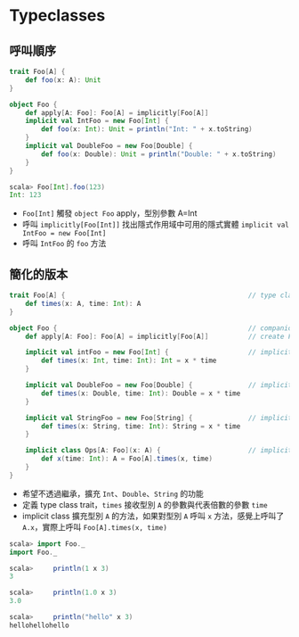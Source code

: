 # Typeclasses

## 呼叫順序
```scala
trait Foo[A] {
    def foo(x: A): Unit
}

object Foo {
    def apply[A: Foo]: Foo[A] = implicitly[Foo[A]]
    implicit val IntFoo = new Foo[Int] {
        def foo(x: Int): Unit = println("Int: " + x.toString)
    }
    implicit val DoubleFoo = new Foo[Double] {
        def foo(x: Double): Unit = println("Double: " + x.toString)
    }
}
```
```scala
scala> Foo[Int].foo(123)
Int: 123
```
- `Foo[Int]` 觸發 `object Foo` apply，型別參數 A=Int
- 呼叫 `implicitly[Foo[Int]]` 找出隱式作用域中可用的隱式實體 `implicit val IntFoo = new Foo[Int]`
- 呼叫 `IntFoo` 的 `foo` 方法

## 簡化的版本
```scala
trait Foo[A] {                                              // type class
    def times(x: A, time: Int): A
}

object Foo {                                                // companion object of Foo
    def apply[A: Foo]: Foo[A] = implicitly[Foo[A]]          // create Foo helper

    implicit val intFoo = new Foo[Int] {                    // implicit view for Foo[Int]
        def times(x: Int, time: Int): Int = x * time
    }

    implicit val DoubleFoo = new Foo[Double] {              // implicit view for Foo[Double]
        def times(x: Double, time: Int): Double = x * time
    }

    implicit val StringFoo = new Foo[String] {              // implicit view for Foo[String]
        def times(x: String, time: Int): String = x * time
    }

    implicit class Ops[A: Foo](x: A) {                      // implicit class
        def x(time: Int): A = Foo[A].times(x, time)
    }
}
```
- 希望不透過繼承，擴充 `Int`、`Double`、`String` 的功能
- 定義 type class trait，`times` 接收型別 `A` 的參數與代表倍數的參數 `time`
- implicit class 擴充型別 `A` 的方法，如果對型別 `A` 呼叫 `x` 方法，感覺上呼叫了 `A.x`，實際上呼叫 `Foo[A].times(x, time)` 

```scala
scala> import Foo._
import Foo._

scala>     println(1 x 3)
3

scala>     println(1.0 x 3)
3.0

scala>     println("hello" x 3)
hellohellohello
```
